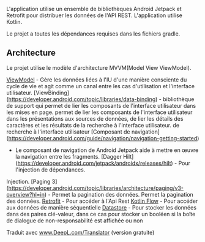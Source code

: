 
L'application utilise un ensemble de bibliothèques Android Jetpack et Retrofit pour distribuer les données de l'API REST. L'application
utilise Kotlin.



Le projet a toutes les dépendances requises dans les fichiers gradle.


## Architecture

Le projet utilise le modèle d'architecture MVVM(Model View ViewModel).



[ViewModel](https://developer.android.com/topic/libraries/architecture/viewmodel/) - Gère les données liées à l'IU d'une manière consciente du cycle de vie et agit comme un canal entre les cas d'utilisation et l'interface utilisateur.
[ViewBinding] (https://developer.android.com/topic/libraries/data-binding) - bibliothèque de support qui permet de lier les composants de l'interface utilisateur dans les mises en page.
permet de lier les composants de l'interface utilisateur dans les présentations aux sources de données, de lier les détails des caractères et les résultats de la recherche à l'interface utilisateur.
de recherche à l'interface utilisateur
[Composant de navigation] (https://developer.android.com/guide/navigation/navigation-getting-started)
- Le composant de navigation de Android Jetpack aide à mettre en œuvre la navigation entre les fragments.
  [Dagger Hilt] (https://developer.android.com/jetpack/androidx/releases/hilt) - Pour l'injection de dépendances.

Injection.
[Paging 3] (https://developer.android.com/topic/libraries/architecture/paging/v3-overview?hl=in) - Permet la pagination des données.
Permet la pagination des données.
[Retrofit](https://square.github.io/retrofit/) - Pour accéder à l'Api Rest
[Kotlin Flow](https://developer.android.com/kotlin/flow) - Pour accéder aux données de manière séquentielle
[Datastore](https://developer.android.com/topic/libraries/architecture/datastore) - Pour stocker les données
dans des paires clé-valeur, dans ce cas pour stocker un booléen si la boîte de dialogue de non-responsabilité est affichée ou non

Traduit avec www.DeepL.com/Translator (version gratuite)